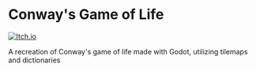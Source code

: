 # Conway's Game of Life
[![Itch.io](https://img.shields.io/badge/Itch-%23FF0B34.svg?style=for-the-badge&logo=Itch.io&logoColor=white)](https://gorburger.itch.io/conways-game-of-life)

A recreation of Conway's game of life made with Godot, utilizing tilemaps and dictionaries
